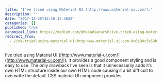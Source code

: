 ```yaml
---
title: "I’ve tried using Material UI (http://www.material-ui.com/)."
description: ""
date: "2017-12-25T16:50:17.462Z"
categories: []
published: true
canonical_link: https://medium.com/@MakadiaHarsh/ive-tried-using-material-ui-http-www-material-ui-com-8c6e98c5a69b
redirect_from:
  - /ive-tried-using-material-ui-http-www-material-ui-com-8c6e98c5a69b
---
```


I’ve tried using Material UI ([http://www.material-ui.com/](http://www.material-ui.com/)). It provides a good component styling and is easy to use. The only drawback I’ve seen is that it unnecessarily adds it’s own HTML structure inside our own HTML code causing it a bit difficult to overwrite the default CSS material UI component provides
